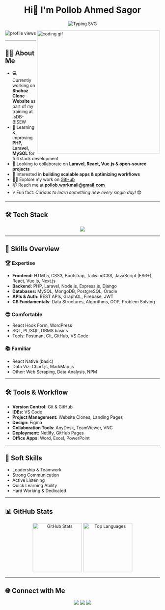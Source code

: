 <h1 align="center">Hi👋 I'm Pollob Ahmed Sagor </h1>

<p align="center">
  <img src="https://readme-typing-svg.demolab.com?font=Fira+Code&size=22&pause=1200&color=2F81F7&center=true&vCenter=true&width=850&lines=Full+Stack+Web+Developer+from+Bangladesh;PHP+%7C+Laravel+%7C+React+%7C+Vue.js+%7C+MySQL;Passionate+about+Building+Scalable+%26+Efficient+Web+Apps" alt="Typing SVG" />
</p>

<img align="right" alt="coding gif" width="400" src="https://raw.githubusercontent.com/rajpratyush/rajpratyush/main/code.gif">

<p align="left">
  <img src="https://komarev.com/ghpvc/?username=pollob-official&label=Profile%20Views&color=0e75b6&style=flat" alt="profile views" />
</p>

---

## 👨‍💻 About Me  
- 💻 Currently working on **Shohoz Clone Website** as part of my training at IsDB-BISEW  
- 🌱 Learning & improving **PHP, Laravel, MySQL** for full stack development  
- 👯 Looking to collaborate on **Laravel, React, Vue.js & open-source projects**  
- 🤝 Interested in **building scalable apps & optimizing workflows**  
- 👨‍💻 Explore my work on [GitHub](https://github.com/pollob-official)  
- 📫 Reach me at **pollob.workmail@gmail.com**  
- ⚡ Fun fact: *Curious to learn something new every single day!* 😎  

---

## 🛠️ Tech Stack  

<p align="center">
  <img src="https://skillicons.dev/icons?i=html,css,bootstrap,tailwind,js,react,vue,php,laravel,mysql,git,github,wordpress,vscode,figma" />
</p>

---

## 📂 Skills Overview  

### 🏆 Expertise  
- **Frontend:** HTML5, CSS3, Bootstrap, TailwindCSS, JavaScript (ES6+), React, Vue.js, Next.js  
- **Backend:** PHP, Laravel, Node.js, Express.js, Django  
- **Databases:** MySQL, MongoDB, PostgreSQL, Oracle  
- **APIs & Auth:** REST APIs, GraphQL, Firebase, JWT  
- **CS Fundamentals:** Data Structures, Algorithms, OOP, Problem Solving  

### 😎 Comfortable  
- React Hook Form, WordPress  
- SQL, PL/SQL, DBMS basics  
- Tools: Postman, Git, GitHub, VS Code  

### 📚 Familiar  
- React Native (basic)  
- Data Viz: Chart.js, MarkMap.js  
- Other: Web Scraping, Data Analysis, NPM  

---

## 🛠 Tools & Workflow  
- **Version Control:** Git & GitHub  
- **IDEs:** VS Code  
- **Project Management:** Website Clones, Landing Pages  
- **Design:** Figma  
- **Collaboration Tools:** AnyDesk, TeamViewer, VNC  
- **Deployment:** Netlify, GitHub Pages  
- **Office Apps:** Word, Excel, PowerPoint  

---

## 🧠 Soft Skills  
- Leadership & Teamwork  
- Strong Communication  
- Active Listening  
- Quick Learning Ability  
- Hard Working & Dedicated  

---

## 📊 GitHub Stats  

<p align="center">
  <img src="https://github-readme-stats.vercel.app/api?username=pollob-official&show_icons=true&theme=tokyonight" alt="GitHub Stats" height="160"/>
  <img src="https://github-readme-stats.vercel.app/api/top-langs/?username=pollob-official&layout=compact&theme=tokyonight" alt="Top Languages" height="160"/>
</p>

---

## 🌐 Connect with Me  

<p align="center">
  <a href="https://github.com/pollob-official"><img src="https://img.shields.io/badge/GitHub-181717?logo=github&logoColor=white&style=for-the-badge" /></a>
  <a href="https://www.linkedin.com/in/pollob-ahmed-sagor-959703157/"><img src="https://img.shields.io/badge/LinkedIn-0A66C2?logo=linkedin&logoColor=white&style=for-the-badge" /></a>
  <a href="mailto:pollob.workmail@gmail.com"><img src="https://img.shields.io/badge/Email-D14836?logo=gmail&logoColor=white&style=for-the-badge" /></a>
</p>
